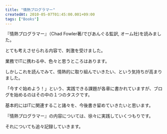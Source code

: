 ```yaml
---
title: "情熱プログラマー"
createdAt: 2010-05-07T01:45:00.001+09:00
tags: ["Books"]
---
```

『情熱プログラマー』（Chad Fowler著/でびあんぐる監訳, オーム社)を読みました。

とても考えさせられる内容で、刺激を受けました。
<!--more-->
業務でITに携わる中、色々と思うところはあります。

しかしこれを読んでみて、情熱的に取り組んでいきたい、という気持ちが高まりました。

「今すぐ始めよう！」という、実践できる課題が各章に書かれていますが、ブログを始めるのはその中の１つのタスクです。

基本的にはITに関連すること諸々を、今後書き留めていきたいと思います。

『情熱プログラマー』の内容については、徐々に実践していくつもりです。

それについても追々記録していきます。
